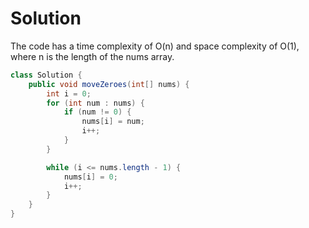 # Solution


The code has a time complexity of O(n) and space complexity of O(1), where n is the length of the nums array.

``` java
class Solution {
    public void moveZeroes(int[] nums) {
        int i = 0;
        for (int num : nums) {
            if (num != 0) {
                nums[i] = num;
                i++;
            }
        }

        while (i <= nums.length - 1) {
            nums[i] = 0;
            i++;
        }
    }
}
```
